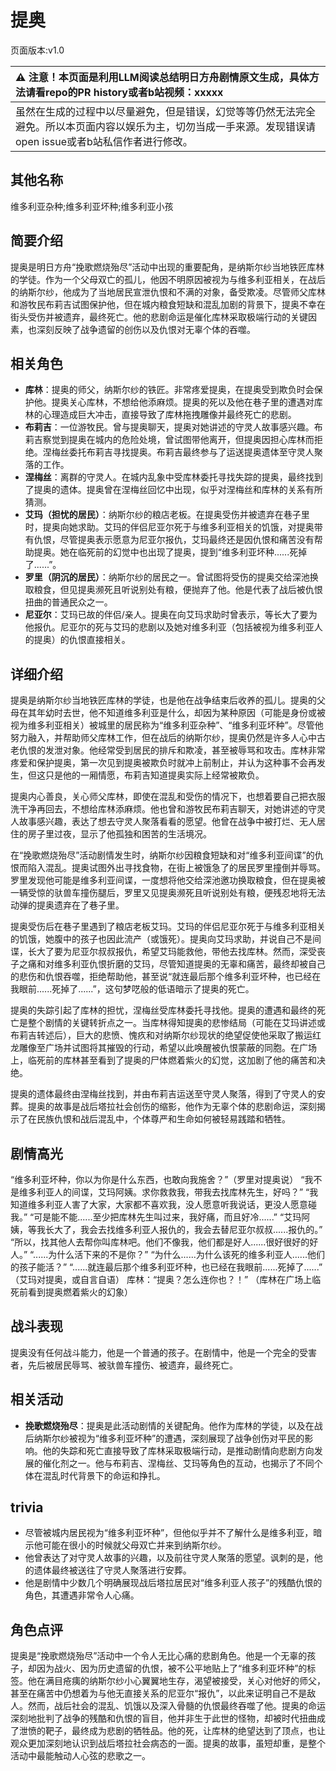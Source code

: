 # 提奥
页面版本:v1.0
 

| :warning: 注意！本页面是利用LLM阅读总结明日方舟剧情原文生成，具体方法请看repo的PR history或者b站视频：xxxxx           |
|:----------------------------|
| 虽然在生成的过程中以尽量避免，但是错误，幻觉等等仍然无法完全避免。所以本页面内容以娱乐为主，切勿当成一手来源。发现错误请open issue或者b站私信作者进行修改。|



## 其他名称
维多利亚杂种;维多利亚坏种;维多利亚小孩
## 简要介绍
提奥是明日方舟“挽歌燃烧殆尽”活动中出现的重要配角，是纳斯尔纱当地铁匠库林的学徒。作为一个父母双亡的孤儿，他因不明原因被视为与维多利亚相关，在战后的纳斯尔纱，他成为了当地居民宣泄仇恨和不满的对象，备受欺凌。尽管师父库林和游牧民布莉吉试图保护他，但在城内粮食短缺和混乱加剧的背景下，提奥不幸在街头受伤并被遗弃，最终死亡。他的悲剧命运是催化库林采取极端行动的关键因素，也深刻反映了战争遗留的创伤以及仇恨对无辜个体的吞噬。
## 相关角色
-   **库林**：提奥的师父，纳斯尔纱的铁匠。非常疼爱提奥，在提奥受到欺负时会保护他。提奥关心库林，不想给他添麻烦。提奥的死以及他在巷子里的遭遇对库林的心理造成巨大冲击，直接导致了库林拖拽雕像并最终死亡的悲剧。
-   **布莉吉**：一位游牧民。曾与提奥聊天，提奥对她讲述的守灵人故事感兴趣。布莉吉察觉到提奥在城内的危险处境，曾试图带他离开，但提奥因担心库林而拒绝。涅梅丝委托布莉吉寻找提奥。布莉吉最终参与了运送提奥遗体至守灵人聚落的工作。
-   **涅梅丝**：离群的守灵人。在城内乱象中受库林委托寻找失踪的提奥，最终找到了提奥的遗体。提奥曾在涅梅丝回忆中出现，似乎对涅梅丝和库林的关系有所猜测。
-   **艾玛（担忧的居民）**：纳斯尔纱的粮店老板。在提奥受伤并被遗弃在巷子里时，提奥向她求助。艾玛的伴侣尼亚尔死于与维多利亚相关的饥饿，对提奥带有仇恨，尽管提奥表示愿意为尼亚尔报仇，艾玛最终还是因仇恨和痛苦没有帮助提奥。她在临死前的幻觉中也出现了提奥，提到“维多利亚坏种......死掉了......”。
-   **罗里（阴沉的居民）**：纳斯尔纱的居民之一。曾试图将受伤的提奥交给深池换取粮食，但见提奥濒死且听说别处有粮，便抛弃了他。他是代表了战后被仇恨扭曲的普通民众之一。
-   **尼亚尔**：艾玛已故的伴侣/亲人。提奥在向艾玛求助时曾表示，等长大了要为他报仇。尼亚尔的死与艾玛的悲剧以及她对维多利亚（包括被视为维多利亚人的提奥）的仇恨直接相关。
## 详细介绍
提奥是纳斯尔纱当地铁匠库林的学徒，也是他在战争结束后收养的孤儿。提奥的父母在其年幼时去世，他不知道维多利亚是什么，却因为某种原因（可能是身份或被视为维多利亚相关）被城里的居民称为“维多利亚杂种”、“维多利亚坏种”。尽管他努力融入，并帮助师父库林工作，但在战后的纳斯尔纱，提奥仍然是许多人心中古老仇恨的发泄对象。他经常受到居民的排斥和欺凌，甚至被辱骂和攻击。库林非常疼爱和保护提奥，第一次见到提奥被欺负时就冲上前制止，并认为这种事不会再发生，但这只是他的一厢情愿，布莉吉知道提奥实际上经常被欺负。

提奥内心善良，关心师父库林，即使在混乱和受伤的情况下，也想着要自己把衣服洗干净再回去，不想给库林添麻烦。他也曾和游牧民布莉吉聊天，对她讲述的守灵人故事感兴趣，表达了想去守灵人聚落看看的愿望。他曾在战争中被打烂、无人居住的房子里过夜，显示了他孤独和困苦的生活境况。

在“挽歌燃烧殆尽”活动剧情发生时，纳斯尔纱因粮食短缺和对“维多利亚间谍”的仇恨而陷入混乱。提奥试图外出寻找食物，在街上被饿急了的居民罗里撞倒并辱骂。罗里发现他可能是维多利亚间谍，一度想将他交给深池邀功换取粮食，但在提奥被一辆受惊的驮兽车撞伤腿后，罗里又见提奥濒死且听说别处有粮，便残忍地将无法动弹的提奥遗弃在了巷子里。

提奥受伤后在巷子里遇到了粮店老板艾玛。艾玛的伴侣尼亚尔死于与维多利亚相关的饥饿，她腹中的孩子也因此流产（或饿死）。提奥向艾玛求助，并说自己不是间谍，长大了要为尼亚尔叔叔报仇，希望艾玛能救他，带他去找库林。然而，深受丧子之痛和对维多利亚仇恨折磨的艾玛，尽管知道提奥的无辜和痛苦，最终却被自己的悲伤和仇恨吞噬，拒绝帮助他，甚至说“就连最后那个维多利亚坏种，也已经在我眼前......死掉了......”，这句梦呓般的低语暗示了提奥的死亡。

提奥的失踪引起了库林的担忧，涅梅丝受库林委托寻找他。提奥的遭遇和最终的死亡是整个剧情的关键转折点之一。当库林得知提奥的悲惨结局（可能在艾玛讲述或布莉吉转述后），巨大的悲愤、愧疚和对纳斯尔纱现状的绝望促使他采取了搬运红龙雕像至广场并试图将其摧毁的行动，希望以此唤醒被仇恨蒙蔽的同胞。在广场上，临死前的库林甚至看到了提奥的尸体燃着紫火的幻觉，这加剧了他的痛苦和决绝。

提奥的遗体最终由涅梅丝找到，并由布莉吉运送至守灵人聚落，得到了守灵人的安葬。提奥的故事是战后塔拉社会创伤的缩影，他作为无辜个体的悲剧命运，深刻揭示了在民族仇恨和战后混乱中，个体尊严和生命如何被轻易践踏和牺牲。
## 剧情高光
“维多利亚坏种，你以为你是什么东西，也敢向我施舍？”（罗里对提奥说）
“我不是维多利亚人的间谍，艾玛阿姨。求你救救我，带我去找库林先生，好吗？”
“我知道维多利亚人害了大家，大家都不喜欢我，没人愿意听我说话，更没人愿意碰我。”
“可是能不能......至少把库林先生叫过来，我好痛，而且好冷......”
“艾玛阿姨，等我长大了，我会去找维多利亚人报仇的，我会去替尼亚尔叔叔......报仇的。”
“所以，找其他人去帮你叫库林吧。他们不像我，他们都是好人......很好很好的好人。”
“......为什么活下来的不是你？”
“为什么......为什么该死的维多利亚人......他们的孩子能活？”
“......就连最后那个维多利亚坏种，也已经在我眼前......死掉了......” （艾玛对提奥，或自言自语）
库林：“提奥？怎么连你也？！” （库林在广场上临死前看到提奥燃着紫火的幻象）
## 战斗表现
提奥没有任何战斗能力，他是一个普通的孩子。在剧情中，他是一个完全的受害者，先后被居民辱骂、被驮兽车撞伤、被遗弃，最终死亡。
## 相关活动
-   **挽歌燃烧殆尽**：提奥是此活动剧情的关键配角。他作为库林的学徒，以及在战后纳斯尔纱被视为“维多利亚坏种”的遭遇，深刻展现了战争创伤对平民的影响。他的失踪和死亡直接导致了库林采取极端行动，是推动剧情向悲剧方向发展的催化剂之一。他与布莉吉、涅梅丝、艾玛等角色的互动，也揭示了不同个体在混乱时代背景下的命运和挣扎。
## trivia
*   尽管被城内居民视为“维多利亚坏种”，但他似乎并不了解什么是维多利亚，暗示他可能在很小的时候就父母双亡并来到纳斯尔纱。
*   他曾表达了对守灵人故事的兴趣，以及前往守灵人聚落的愿望。讽刺的是，他的遗体最终被送往了守灵人聚落进行安葬。
*   他是剧情中少数几个明确展现战后塔拉居民对“维多利亚人孩子”的残酷仇恨的角色，其遭遇非常令人心痛。
## 角色点评
提奥是“挽歌燃烧殆尽”活动中一个令人无比心痛的悲剧角色。他是一个无辜的孩子，却因为战火、因为历史遗留的仇恨，被不公平地贴上了“维多利亚坏种”的标签。他在满目疮痍的纳斯尔纱小心翼翼地生存，渴望被接受，关心对他好的师父，甚至在痛苦中仍想着为与他无直接关系的尼亚尔“报仇”，以此来证明自己不是敌人。然而，战后社会的混乱、饥饿以及深入骨髓的仇恨最终吞噬了他。提奥的命运深刻地批判了战争的残酷和仇恨的盲目，他并非生于此世的怪物，却被时代扭曲成了泄愤的靶子，最终成为悲剧的牺牲品。他的死，让库林的绝望达到了顶点，也让观众更加深刻地认识到战后塔拉社会病态的一面。提奥的故事，虽短却重，是整个活动中最能触动人心弦的悲歌之一。